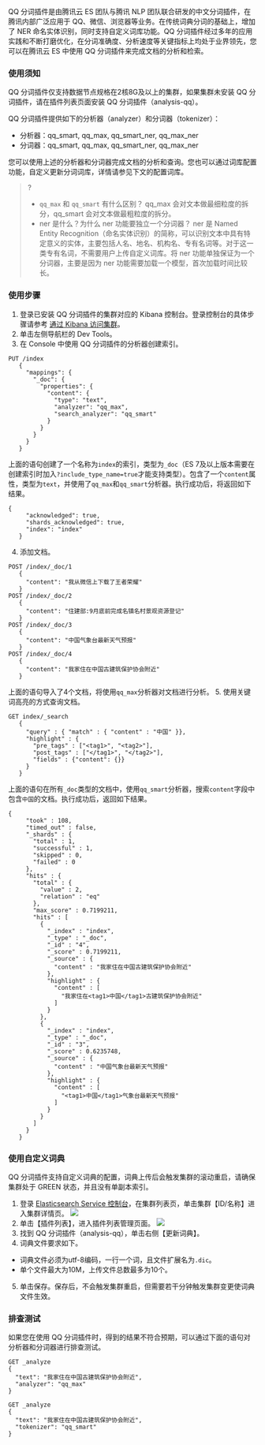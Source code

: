QQ 分词插件是由腾讯云 ES 团队与腾讯 NLP 团队联合研发的中文分词插件，在腾讯内部广泛应用于 QQ、微信、浏览器等业务。在传统词典分词的基础上，增加了 NER 命名实体识别，同时支持自定义词库功能。QQ 分词插件经过多年的应用实践和不断打磨优化，在分词准确度、分析速度等关键指标上均处于业界领先，您可以在腾讯云 ES 中使用 QQ 分词插件来完成文档的分析和检索。

### 使用须知  
QQ 分词插件仅支持数据节点规格在2核8G及以上的集群，如果集群未安装 QQ 分词插件，请在插件列表页面安装 QQ 分词插件（analysis-qq）。

QQ 分词插件提供如下的分析器（analyzer）和分词器（tokenizer）：
- 分析器：qq_smart, qq_max, qq_smart_ner, qq_max_ner
- 分词器：qq_smart, qq_max, qq_smart_ner, qq_max_ner

您可以使用上述的分析器和分词器完成文档的分析和查询。您也可以通过词库配置功能，自定义更新分词词库，详情请参见下文的配置词库。

> ?
>- `qq_max` 和 `qq_smart` 有什么区别？
qq_max 会对文本做最细粒度的拆分，qq_smart 会对文本做最粗粒度的拆分。
>- ner 是什么？为什么 ner 功能要独立一个分词器？
ner 是 Named Entity Recognition（命名实体识别）的简称，可以识别文本中具有特定意义的实体，主要包括人名、地名、机构名、专有名词等。对于这一类专有名词，不需要用户上传自定义词库。将 ner 功能单独保证为一个分词器，主要是因为 ner 功能需要加载一个模型，首次加载时间比较长。

### 使用步骤
1. 登录已安装 QQ 分词插件的集群对应的 Kibana 控制台。登录控制台的具体步骤请参考 [通过 Kibana 访问集群](https://cloud.tencent.com/document/product/845/19541)。
2. 单击左侧导航栏的 Dev Tools。
3. 在 Console 中使用 QQ 分词插件的分析器创建索引。
```
PUT /index
   {
     "mappings": {
       "_doc": {
         "properties": {
           "content": {
             "type": "text",
             "analyzer": "qq_max",
             "search_analyzer": "qq_smart"
           }
         }
       }
     }
   }
```
上面的语句创建了一个名称为`index`的索引，类型为`_doc`（ES 7及以上版本需要在创建索引时加入`?include_type_name=true`才能支持类型）。包含了一个`content`属性，类型为`text`，并使用了`qq_max`和`qq_smart`分析器。执行成功后，将返回如下结果。
```
{
     "acknowledged": true,
     "shards_acknowledged": true,
     "index": "index"
   }
```
4. 添加文档。
```
POST /index/_doc/1
   {
     "content": "我从微信上下载了王者荣耀"
   }
POST /index/_doc/2
   {
     "content": "住建部:9月底前完成名镇名村景观资源登记"
   }
POST /index/_doc/3
   {
     "content": "中国气象台最新天气预报"
   }
POST /index/_doc/4
   {
     "content": "我家住在中国古建筑保护协会附近"
   }
```
上面的语句导入了4个文档，将使用`qq_max`分析器对文档进行分析。
5. 使用关键词高亮的方式查询文档。
```
GET index/_search
   {
     "query" : { "match" : { "content" : "中国" }},
     "highlight" : {
       "pre_tags" : ["<tag1>", "<tag2>"],
       "post_tags" : ["</tag1>", "</tag2>"],
       "fields" : {"content": {}}
     }
   }
```
上面的语句在所有`_doc`类型的文档中，使用`qq_smart`分析器，搜索`content`字段中包含`中国`的文档。执行成功后，返回如下结果。
```
{
     "took" : 108,
     "timed_out" : false,
     "_shards" : {
       "total" : 1,
       "successful" : 1,
       "skipped" : 0,
       "failed" : 0
     },
     "hits" : {
       "total" : {
         "value" : 2,
         "relation" : "eq"
       },
       "max_score" : 0.7199211,
       "hits" : [
         {
           "_index" : "index",
           "_type" : "_doc",
           "_id" : "4",
           "_score" : 0.7199211,
           "_source" : {
             "content" : "我家住在中国古建筑保护协会附近"
           },
           "highlight" : {
             "content" : [
               "我家住在<tag1>中国</tag1>古建筑保护协会附近"
             ]
           }
         },
         {
           "_index" : "index",
           "_type" : "_doc",
           "_id" : "3",
           "_score" : 0.6235748,
           "_source" : {
             "content" : "中国气象台最新天气预报"
           },
           "highlight" : {
             "content" : [
               "<tag1>中国</tag1>气象台最新天气预报"
             ]
           }
         }
       ]
     }
   }
```

### 使用自定义词典
QQ 分词插件支持自定义词典的配置，词典上传后会触发集群的滚动重启，请确保集群处于 GREEN 状态，并且没有单副本索引。
1. 登录 [Elasticsearch Service 控制台](https://console.cloud.tencent.com/es)，在集群列表页，单击集群【ID/名称】进入集群详情页。
![](https://main.qcloudimg.com/raw/3a8640bd4e23dfa56ec76eda69fdc33f.png)
2. 单击【插件列表】，进入插件列表管理页面。
![](https://main.qcloudimg.com/raw/74d7f3915d9055d00c8c4194dd2ac655.png)
3. 找到 QQ 分词插件（analysis-qq），单击右侧【更新词典】。
4. 词典文件要求如下。
 - 词典文件必须为utf-8编码，一行一个词，且文件扩展名为`.dic`。
 - 单个文件最大为10M，上传文件总数最多为10个。
5. 单击保存。保存后，不会触发集群重启，但需要若干分钟触发集群变更使词典文件生效。

### 排查测试
如果您在使用 QQ 分词插件时，得到的结果不符合预期，可以通过下面的语句对分析器和分词器进行排查测试。
```
GET _analyze
{
  "text": "我家住在中国古建筑保护协会附近",
  "analyzer": "qq_max"
}

GET _analyze
{
  "text": "我家住在中国古建筑保护协会附近",
  "tokenizer": "qq_smart"
}
```

